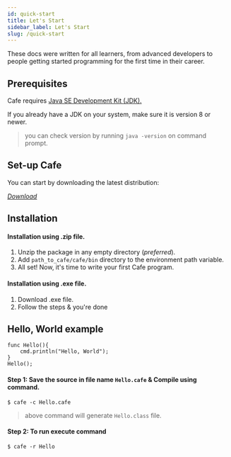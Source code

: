 ```yaml
---
id: quick-start
title: Let's Start
sidebar_label: Let's Start
slug: /quick-start
---
```


<!-- # Let's Start -->



These docs were written for all learners, from advanced developers to people getting started programming for the first time in their career.



## Prerequisites



Cafe requires [Java SE Development Kit (JDK).](https://openjdk.java.net/projects/jdk8/)

If you already have a JDK on your system, make sure it is version 8 or newer.

> you can check version by running `java -version` on command prompt.





## Set-up Cafe



You can start by downloading the latest distribution:

<!-- <button name="button" style = "background-color:#3cadff; border: none; border-radius: 8px;
 color: white;
 padding: 8px 20px;
 cursor: pointer; font-size: 16px;" markdown="1" onclick="http://www.google.com">Download</button>


-->

[*Download*](https://github.com/cafe-jvm-lang/cafe)
## Installation



#### Installation using .zip file.

1. Unzip the package in any empty directory (*preferred*).
2. Add ``path_to_cafe/cafe/bin`` directory to the environment path variable.
3. All set! Now, it's time to write your first Cafe program.

#### Installation using .exe file.

1. Download .exe file.
2. Follow the steps & you're done





## Hello, World example



``` 
func Hello(){
    cmd.println("Hello, World");
}
Hello();
```



#### Step 1: Save the source in file name ```Hello.cafe``` & Compile using command.



```
$ cafe -c Hello.cafe
```

> above command will generate ``Hello.class`` file.



#### Step 2: To run execute command

```
$ cafe -r Hello
```